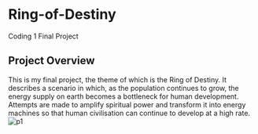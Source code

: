 # **Ring-of-Destiny**
Coding 1 Final Project

## Project Overview ##
This is my final project, the theme of which is the Ring of Destiny. It describes a scenario in which, as the population continues to grow, the energy supply on earth becomes a bottleneck for human development. Attempts are made to amplify spiritual power and transform it into energy machines so that human civilisation can continue to develop at a high rate.
![p1](https://user-images.githubusercontent.com/57748663/205641725-6053dcd7-0dce-4e25-a87a-92b9e03a585a.png)


